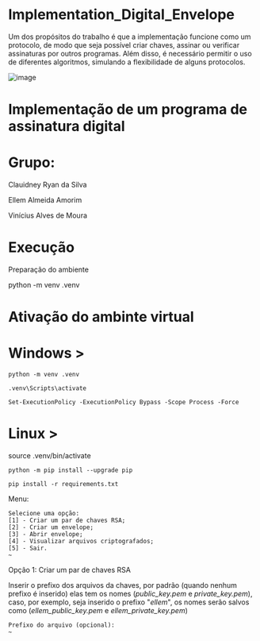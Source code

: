 # Implementation_Digital_Envelope
Um dos propósitos do trabalho é que a implementação funcione como um protocolo, de modo que seja possível criar chaves, assinar ou verificar assinaturas por outros programas. Além disso, é necessário permitir o uso de diferentes algoritmos, simulando a flexibilidade de alguns protocolos.

![image](https://github.com/claudiney63/Implementation_Digital_Envelope/assets/40923082/17bf6852-d6cd-4d56-9869-63e485e0a985)

# Implementação de um programa de assinatura digital

# Grupo:
Clauidney Ryan da Silva

Ellem Almeida Amorim

Vinícius Alves de Moura

# Execução
Preparação do ambiente

python -m venv .venv

# Ativação do ambinte virtual
# Windows >
```
python -m venv .venv
```
```
.venv\Scripts\activate
```
```
Set-ExecutionPolicy -ExecutionPolicy Bypass -Scope Process -Force
```
# Linux >
source .venv/bin/activate
```
python -m pip install --upgrade pip
```
```
pip install -r requirements.txt
```
Menu:
```console
Selecione uma opção:
[1] - Criar um par de chaves RSA;
[2] - Criar um envelope;
[3] - Abrir envelope;
[4] - Visualizar arquivos criptografados;
[5] - Sair.
~
```
Opção 1: Criar um par de chaves RSA

Inserir o prefixo dos arquivos da chaves, por padrão (quando nenhum prefixo é inserido) elas tem os nomes (*public_key.pem* e *private_key.pem*), caso, por exemplo, seja inserido o prefixo "*ellem*", os nomes serão salvos como (*ellem_public_key.pem* e *ellem_private_key.pem*)
```console
Prefixo do arquivo (opcional):
~
```
